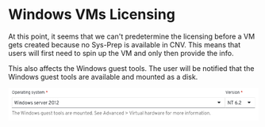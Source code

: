 # Windows VMs Licensing

At this point, it seems that we can't predetermine the licensing before a VM gets created because no Sys-Prep is available in CNV.
This means that users will first need to spin up the VM and only then provide the info.

This also affects the Windows guest tools. The user will be notified that the Windows guest tools are available and mounted as a disk.

![user is notified that the guest tools are available](General1.png)
